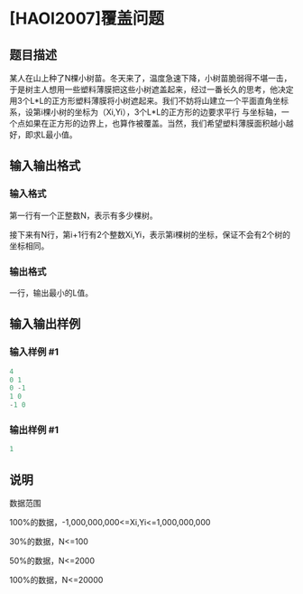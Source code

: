 # [HAOI2007]覆盖问题

## 题目描述

某人在山上种了N棵小树苗。冬天来了，温度急速下降，小树苗脆弱得不堪一击，于是树主人想用一些塑料薄膜把这些小树遮盖起来，经过一番长久的思考，他决定 用3个L\*L的正方形塑料薄膜将小树遮起来。我们不妨将山建立一个平面直角坐标系，设第i棵小树的坐标为（Xi,Yi），3个L\*L的正方形的边要求平行 与坐标轴，一个点如果在正方形的边界上，也算作被覆盖。当然，我们希望塑料薄膜面积越小越好，即求L最小值。

## 输入输出格式

### 输入格式

第一行有一个正整数N，表示有多少棵树。

接下来有N行，第i+1行有2个整数Xi,Yi，表示第i棵树的坐标，保证不会有2个树的坐标相同。

### 输出格式

一行，输出最小的L值。

## 输入输出样例

### 输入样例 #1

```cpp
4
0 1
0 -1
1 0
-1 0

```
### 输出样例 #1

```cpp
1
```


## 说明

数据范围

100%的数据，-1,000,000,000<=Xi,Yi<=1,000,000,000

30%的数据，N<=100

50%的数据，N<=2000

100%的数据，N<=20000

